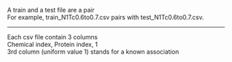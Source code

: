 A train and a test file are a pair</br>
For example, train_N1Tc0.6to0.7.csv pairs with test_N1Tc0.6to0.7.csv.</br>

--------

Each csv file contain 3 columns</br>
Chemical index, Protein index, 1</br>
3rd column (uniform value 1) stands for a known association</br>
